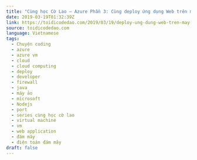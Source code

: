 ```yaml
---
title: "Cùng học Cờ Lao – Azure Phần 3: Cùng deploy ứng dụng Web trên máy ảo Azure Cloud"
date: 2019-03-19T01:32:39Z
link: https://toidicodedao.com/2019/03/19/deploy-ung-dung-web-tren-may-ao-azure/
source: toidicodedao.com
language: Vietnamese
tags:
  - Chuyện coding
  - azure
  - azure vm
  - cloud
  - cloud computing
  - deploy
  - developer
  - firewall
  - java
  - máy ảo
  - microsoft
  - Nodejs
  - port
  - series cùng học cờ lao
  - virtual machine
  - vm
  - web application
  - đám mây
  - điện toán đám mây
draft: false
---
```

